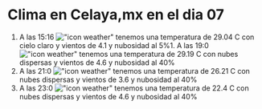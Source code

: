 # Clima en Celaya,mx en el dia 07

1. A las 15:16 !["icon weather"](http://openweathermap.org/img/w/01d.png) tenemos una temperatura de 29.04 C con cielo claro y  vientos de 4.1 y nubosidad al 5%1. A las 19:0 !["icon weather"](http://openweathermap.org/img/w/03d.png) tenemos una temperatura de 29.19 C con nubes dispersas y  vientos de 4.6 y nubosidad al 40%
1. A las 21:0 !["icon weather"](http://openweathermap.org/img/w/03n.png) tenemos una temperatura de 26.21 C con nubes dispersas y  vientos de 3.6 y nubosidad al 40%
1. A las 23:0 !["icon weather"](http://openweathermap.org/img/w/03n.png) tenemos una temperatura de 22.4 C con nubes dispersas y  vientos de 4.6 y nubosidad al 40%
